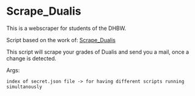 # Scrape_Dualis

This is a webscraper for students of the DHBW.

Script based on the work of: [Scrape_Dualis](https://github.com/F-Wer/Scrape_Dualis)

This script will scrape your grades of Dualis and send you a mail, once a change is detected. 

Args: 
  
    index of secret.json file -> for having different scripts running simultanously 
